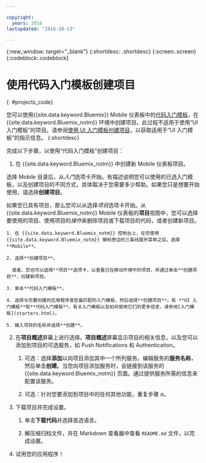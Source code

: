 ```yaml
---

copyright:
  years: 2016
lastupdated: "2016-10-13"

---
```

{:new_window: target="_blank"}
{:shortdesc: .shortdesc}
{:screen:.screen}
{:codeblock:.codeblock}

# 使用代码入门模板创建项目
{: #projects_code}

您可以使用{{site.data.keyword.Bluemix}} Mobile 仪表板中的[代码入门模板](starters.html#Code_Starter)，在 {{site.data.keyword.Bluemix_notm}} 环境中创建项目。此过程不适用于使用“UI 入门模板”的项目。请参阅[使用 UI 入门模板创建项目](projects_ui.html)，以获取适用于“UI 入门模板”的指示信息。
{:shortdesc}

完成以下步骤，以使用“代码入门模板”创建项目：

1. 在 {{site.data.keyword.Bluemix_notm}} 中创建新 Mobile 仪表板项目。

 选择 Mobile 目录后，从*入门*选项卡开始。有描述说明您可以使用的已选入门模板，以及创建项目的不同方式，具体取决于您需要多少帮助。如果您只是想要开始使用，请选择**创建项目**。

 如果您已具有项目，那么您可以从选择*项目*选项卡开始。从 {{site.data.keyword.Bluemix_notm}} Mobile 仪表板的**项目**视图中，您可以选择要使用的项目、使用项目的*操作*来删除项目或下载项目的代码，或者创建新项目。

	1. 在 {{site.data.keyword.Bluemix_notm}} 控制台上，在您使用 {{site.data.keyword.Bluemix_notm}} 徽标旁边的三条线展开菜单之后，选择 **Mobile**。 
	
	2. 选择**创建项目**。 

	  或者，您也可以选择**项目**选项卡，以查看已在移动环境中的项目，并通过单击**创建项目**，创建新项目。

	3. 单击**代码入门模板**。  

	4. 选择与您要创建的应用程序类型最匹配的入门模板，然后选择**创建项目**。有 **UI 入门模板**和**代码入门模板**。有关入门模板以及如何使用它们的更多信息，请参阅[入门模板](starters.html)。 
	
	5. 输入项目的名称并选择**创建**。
	
2. 在**项目概述**屏幕上进行选择。**项目概述**屏幕显示项目的相关信息，以及您可以添加到项目的可选服务，如 Push Notifications 和 Authentication。  

	1. 可选：选择**添加**以向项目添加其中一个所列服务。编辑服务的**服务名称**，然后单击**创建**。当您向项目添加服务时，会链接到该服务的 {{site.data.keyword.Bluemix_notm}} 页面。通过提供服务所需的信息来配置该服务。
	
	2. 可选：针对您要添加到项目中的任何其他功能，重复步骤 *a*。 

3.  下载项目并完成设置。

    1. 单击**下载代码**并选择首选语言。
   
    2. 解压缩归档文件，并在 Markdown 查看器中查看 `README.md` 文件，以完成设置。

4.  试用您的应用程序！ 


